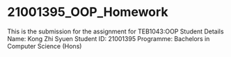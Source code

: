 # 21001395_OOP_Homework
This is the submission for the assignment for TEB1043:OOP
Student Details
Name: Kong Zhi Syuen
Student ID: 21001395
Programme: Bachelors in Computer Science (Hons)

